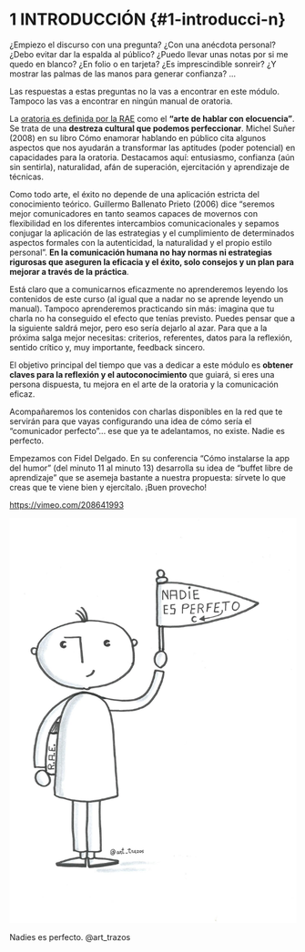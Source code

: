 # 1 INTRODUCCIÓN {#1-introducci-n}

¿Empiezo el discurso con una pregunta? ¿Con una anécdota personal? ¿Debo evitar dar la espalda al público? ¿Puedo llevar unas notas por si me quedo en blanco? ¿En folio o en tarjeta? ¿Es imprescindible sonreir? ¿Y mostrar las palmas de las manos para generar confianza? ...

Las respuestas a estas preguntas  no la vas a encontrar en este módulo. Tampoco las vas a encontrar en ningún manual de oratoria.

La [oratoria es definida por la RAE](https://www.google.com/url?q=http://dle.rae.es/?id%3DR8qgr7H&sa=D&ust=1516789737965000&usg=AFQjCNHmhnubL_sPro3UZtZhNfoGsLjaVA) como el **“arte de hablar con elocuencia”**.  Se trata de una **destreza cultural que podemos perfeccionar**. Michel Suñer (2008) en su libro Cómo enamorar hablando en público cita algunos aspectos que nos ayudarán a transformar las aptitudes (poder potencial) en capacidades para la oratoria. Destacamos aquí: entusiasmo, confianza (aún sin sentirla), naturalidad, afán de superación, ejercitación y  aprendizaje de técnicas.

Como todo arte, el éxito no depende de una aplicación estricta del conocimiento teórico. Guillermo Ballenato Prieto (2006) dice “seremos mejor comunicadores en tanto seamos capaces de movernos con flexibilidad en los diferentes intercambios comunicacionales y sepamos conjugar la aplicación de las estrategias y el cumplimiento de determinados aspectos formales con la autenticidad, la naturalidad y el propio estilo personal”. **En la comunicación humana no hay normas ni estrategias rigurosas que aseguren la eficacia y el éxito, solo consejos y un plan para mejorar a través de la práctica**.

Está claro que a comunicarnos eficazmente no aprenderemos leyendo los contenidos de este curso (al igual que a nadar no se aprende leyendo un manual). Tampoco aprenderemos practicando sin más: imagina que tu charla no ha conseguido el efecto que tenías previsto. Puedes pensar que a la siguiente saldrá mejor, pero eso sería dejarlo al azar. Para que a la próxima salga mejor necesitas: criterios, referentes, datos para la reflexión, sentido crítico y, muy importante, feedback sincero.

El objetivo principal del tiempo que vas a dedicar a este módulo es **obtener claves para la reflexión y el autoconocimiento** que guiará, si eres una persona dispuesta, tu mejora en el arte de la oratoria y la comunicación eficaz.

Acompañaremos los contenidos con charlas disponibles en la red que te servirán para que vayas configurando una idea de cómo sería el “comunicador perfecto”... ese que ya te adelantamos, no existe. Nadie es perfecto.

Empezamos con Fidel Delgado. En su conferencia “Cómo instalarse la app del humor” (del minuto 11 al minuto 13) desarrolla su idea de “buffet libre de aprendizaje”  que se asemeja bastante a nuestra propuesta: sírvete lo que creas que te viene bien y ejercítalo. ¡Buen provecho!


https://vimeo.com/208641993

![](/images/image5.jpg)

Nadies es perfecto. @art_trazos